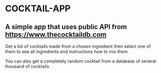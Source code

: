 # COCKTAIL-APP

## A simple app that uses public API from https://www.thecocktaildb.com

Get a list of cocktails made from a chosen ingredient then select one of them to see all ingredients and instructions how to mix them.

You can also get a completely random cocktail from a database of several thousand of cocktails.
